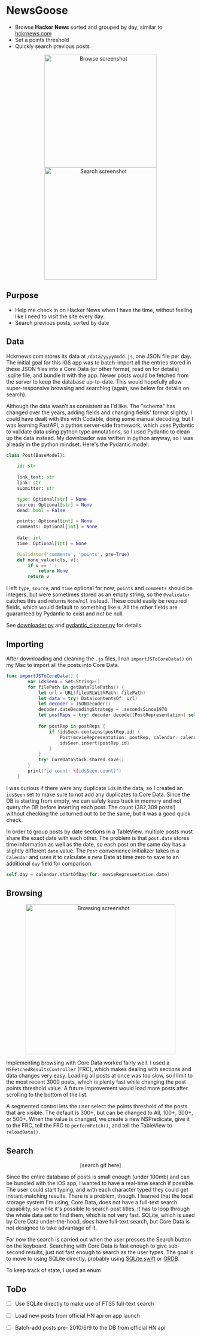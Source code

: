 # NewsGoose

* Browse **Hacker News** sorted and grouped by day, similar to [hckrnews.com](https://hckrnews.com/)
* Set a points threshold
* Quickly search previous posts

<p align="center">
    <img width="300" alt="Browse screenshot" src="https://user-images.githubusercontent.com/438307/113368558-f04a6080-9313-11eb-8d95-856b0099e71e.png">
    <img width="300" alt="Search screenshot" src="https://user-images.githubusercontent.com/438307/113368686-4e774380-9314-11eb-9daa-68185ccc4957.png">
</p>

## Purpose

* Help me check in on Hacker News when I have the time, without feeling like I need to visit the site every day.
* Search previous posts, sorted by date

## Data

Hckrnews.com stores its data at `/data/yyyymmdd.js`, one JSON file per day. The initial goal for this iOS app was to batch-import all the entries stored in these JSON files into a Core Data (or other format, read on for details) .sqlite file, and bundle it with the app. Newer posts would be fetched from the server to keep the database up-to-date. This would hopefully allow super-responsive browsing and searching (again, see below for details on search).

Although the data wasn't as consistent as I'd like. The "schema" has changed over the years, adding fields and changing fields' format slightly. I could have dealt with this with Codable, doing some manual decoding, but I was learning FastAPI, a python server-side framework, which uses Pydantic to validate data using python type annotations, so I used Pydantic to clean up the data instead. My downloader was written in python anyway, so I was already in the python mindset. Here's the Pydantic model:

```python
class Post(BaseModel):

    id: str
    
    link_text: str
    link: str
    submitter: str

    type: Optional[str] = None
    source: Optional[str] = None
    dead: bool = False

    points: Optional[int] = None
    comments: Optional[int] = None
    
    date: int
    time: Optional[int] = None

    @validator('comments', 'points', pre=True)
    def none_value(cls, v):
        if v == '':
            return None
        return v
```

I left `type`, `source`, and `time` optional for now; `points` and `comments` should be integers, but were sometimes stored as an empty string, so the `@validator` catches this and returns `None`/`nil` instead. These could easily be required fields, which would default to something like `0`. All the other fields are guaranteed by Pydantic to exist and not be null.

See [downloader.py](downloader.py) and [pydantic_cleaner.py](pydantic_cleaner.py) for details.

## Importing

After downloading and cleaning the `.js` files, I run `importJSToCoreData()` on my Mac to import all the posts into Core Data.

```swift
func importJSToCoreData() {
        var idsSeen = Set<String>()
        for filePath in getDataFilePaths() {
            let url = URL(fileURLWithPath: filePath)
            let data = try! Data(contentsOf: url)
            let decoder = JSONDecoder()
            decoder.dateDecodingStrategy = .secondsSince1970
            let postReps = try! decoder.decode([PostRepresentation].self, from: data)
            
            for postRep in postReps {
                if !idsSeen.contains(postRep.id) {
                    Post(movieRepresentation: postRep, calendar: calendar)
                    idsSeen.insert(postRep.id)
                }
            }
            try! CoreDataStack.shared.save()
        }
        print("id count: \(idsSeen.count)")
    }
```

I was curious if there were any duplicate `id`s in the data, so I created an `idsSeen` set to make sure to not add any duplicates to Core Data. Since the DB is starting from empty, we can safely keep track in memory and not query the DB before inserting each post. The count (382,309 posts!) without checking the `id` turned out to be the same, but it was a good quick check.

In order to group posts by date sections in a TableView, multiple posts must share the exact date with each other. The problem is that `post.date` stores time information as well as the date, so each post on the same day has a slightly different `date` value. The `Post` convenience initializer takes in a `Calendar` and uses it to calculate a new Date at time zero to save to an additional `day` field for comparison.

```swift
self.day = calendar.startOfDay(for: movieRepresentation.date)
```

## Browsing

<p align="center">
    <img width="400" alt="Browsing screenshot" src="https://user-images.githubusercontent.com/438307/113367805-e32c7200-9311-11eb-9374-8b186cf6544b.gif">
</p>

Implementing browsing with Core Data worked fairly well. I used a `NSFetchedResultsController` (FRC), which makes dealing with sections and data changes very easy. Loading all posts at once was too slow, so I limit to the most recent 3000 posts, which is plenty fast while changing the post points threshold value. A future improvement would load more posts after scrolling to the bottom of the list.

A segmented control lets the user select the points threshold of the posts that are visible. The default is 300+, but can be changed to All, 100+, 300+, or 500+. When the value is changed, we create a new NSPredicate, give it to the FRC, tell the FRC to `performFetch()`, and tell the TableView to `reloadData()`.

## Search

<p align="center">
[search gif here]
</p>

Since the entire database of posts is small enough (under 100mb) and can be bundled with the iOS app, I wanted to have a real-time search if possible. The user could start typing, and with each character typed they could get instant matching results. There is a problem, though. I learned that the local storage system I'm using, Core Data, does not have a full-text search capability, so while it's possible to search post titles, it has to loop through the whole data set to find them, which is not very fast. SQLite, which is used by Core Data under-the-hood, *does* have full-text search, but Core Data is not designed to take advantage of it.

For now the search is carried out when the user presses the Search button on the keyboard. Searching with Core Data is fast enough to give sub-second results, just not fast enough to search as the user types. The goal is to move to using SQLite directly, probably using [SQLite.swift](https://github.com/stephencelis/SQLite.swift) or [GRDB](https://github.com/groue/GRDB.swift).

To keep track of state, I used an enum

## ToDo

- [ ] Use SQLite directly to make use of FTS5 full-text search
- [ ] Load new posts from official HN api on app launch
- [ ] Batch-add posts pre- 2010/6/9 to the DB from official HN api

